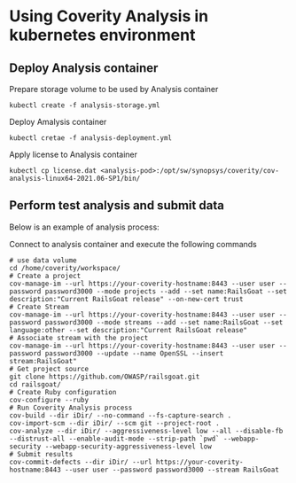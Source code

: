 # Using Coverity Analysis in kubernetes environment

## Deploy Analysis container

Prepare storage volume to be used by Analysis container

```
kubectl create -f analysis-storage.yml
```

Deploy Amalysis container

```
kubectl cretae -f analysis-deployment.yml
```

Apply license to Analysis container

```
kubectl cp license.dat <analysis-pod>:/opt/sw/synopsys/coverity/cov-analysis-linux64-2021.06-SP1/bin/
```

## Perform test analysis and submit data 

Below is an example of analysis process:

Connect to analysis container and execute the following commands

```
# use data volume
cd /home/coverity/workspace/
# Create a project
cov-manage-im --url https://your-coverity-hostname:8443 --user user --password password3000 --mode projects --add --set name:RailsGoat --set description:"Current RailsGoat release" --on-new-cert trust
# Create Stream
cov-manage-im --url https://your-coverity-hostname:8443 --user user --password password3000 --mode streams --add --set name:RailsGoat --set language:other --set description:"Current RailsGoat release"
# Associate stream with the project
cov-manage-im --url https://your-coverity-hostname:8443 --user user --password password3000 --update --name OpenSSL --insert stream:RailsGoat"
# Get project source
git clone https://github.com/OWASP/railsgoat.git
cd railsgoat/
# Create Ruby configuration
cov-configure --ruby
# Run Coverity Analysis process
cov-build --dir iDir/ --no-command --fs-capture-search .
cov-import-scm --dir iDir/ --scm git --project-root .
cov-analyze --dir iDir/ --aggressiveness-level low --all --disable-fb --distrust-all --enable-audit-mode --strip-path `pwd` --webapp-security --webapp-security-aggressiveness-level low
# Submit results
cov-commit-defects --dir iDir/ --url https://your-coverity-hostname:8443 --user user --password password3000 --stream RailsGoat
```

